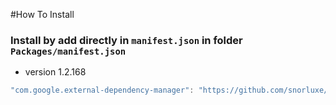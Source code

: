 #How To Install

### Install by add directly in `manifest.json` in folder `Packages/manifest.json`

+ version 1.2.168
```csharp
"com.google.external-dependency-manager": "https://github.com/snorluxe/external-dependency-manager.git?path=Assets/_Root#1.2.168",
```